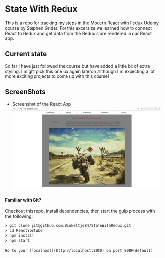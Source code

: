 # State With Redux

This is a repo for tracking my steps in the Modern React with Redux Udemy course by Stephen Grider. For this excersize we learned how to connect React to Redux and get data from the Redux store rendered in our React app.

## Current state
So far I have just followed the course but have added a little bit of extra styling. I might pick this one up again lateron allthough I'm expecting a lot more exciting projects to come up with this course!

## ScreenShots
- Screenshot of the React App
![Screenshot](https://github.com/Winkeltje84/StateWithRedux/blob/master/src/images/ScreenShot.png)

#### Familiar with Git?
Checkout this repo, install dependencies, then start the gulp process with the following:

```
> git clone git@github.com:Winkeltje84/StateWithRedux.git
> cd ReactYoutube
> npm install
> npm start

Go to your [localhost](http://localhost:8080) on port 8080(default)
```
